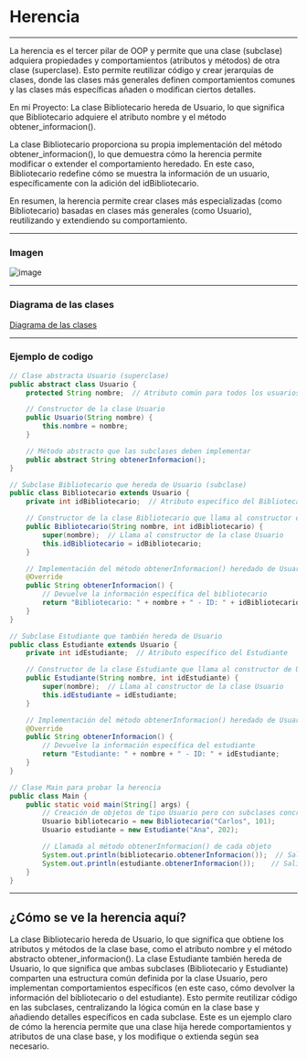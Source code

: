 # Herencia 
____________________________________________________________________________________________

La herencia es el tercer pilar de OOP y permite que una clase (subclase) adquiera propiedades y comportamientos (atributos y métodos) de otra clase (superclase). Esto permite reutilizar código y crear jerarquías de clases, donde las clases más generales definen comportamientos comunes y las clases más específicas añaden o modifican ciertos detalles.

En mi Proyecto:
La clase Bibliotecario hereda de Usuario, lo que significa que Bibliotecario adquiere el atributo nombre y el método obtener_informacion().

La clase Bibliotecario proporciona su propia implementación del método obtener_informacion(), lo que demuestra cómo la herencia permite modificar o extender el comportamiento heredado. En este caso, Bibliotecario redefine cómo se muestra la información de un usuario, específicamente con la adición del idBibliotecario.

En resumen, la herencia permite crear clases más especializadas (como Bibliotecario) basadas en clases más generales (como Usuario), reutilizando y extendiendo su comportamiento.
____________________________________________________________________________________________
### Imagen 
![image](https://github.com/user-attachments/assets/c048b735-65fd-41fa-8803-651f016e84cd)

____________________________________________________________________________________________
### Diagrama de las clases
[Diagrama de las clases](https://docs.google.com/presentation/d/1hRUJWvK62TNMjvtD5F0mrpfBQo8xms379FoKEji9zoo/edit#slide=id.p)  
____________________________________________________________________________________________
### Ejemplo de codigo
```java
// Clase abstracta Usuario (superclase)
public abstract class Usuario {
    protected String nombre;  // Atributo común para todos los usuarios

    // Constructor de la clase Usuario
    public Usuario(String nombre) {
        this.nombre = nombre;
    }

    // Método abstracto que las subclases deben implementar
    public abstract String obtenerInformacion();
}

// Subclase Bibliotecario que hereda de Usuario (subclase)
public class Bibliotecario extends Usuario {
    private int idBibliotecario;  // Atributo específico del Bibliotecario

    // Constructor de la clase Bibliotecario que llama al constructor de Usuario
    public Bibliotecario(String nombre, int idBibliotecario) {
        super(nombre);  // Llama al constructor de la clase Usuario
        this.idBibliotecario = idBibliotecario;
    }

    // Implementación del método obtenerInformacion() heredado de Usuario
    @Override
    public String obtenerInformacion() {
        // Devuelve la información específica del bibliotecario
        return "Bibliotecario: " + nombre + " - ID: " + idBibliotecario;
    }
}

// Subclase Estudiante que también hereda de Usuario
public class Estudiante extends Usuario {
    private int idEstudiante;  // Atributo específico del Estudiante

    // Constructor de la clase Estudiante que llama al constructor de Usuario
    public Estudiante(String nombre, int idEstudiante) {
        super(nombre);  // Llama al constructor de la clase Usuario
        this.idEstudiante = idEstudiante;
    }

    // Implementación del método obtenerInformacion() heredado de Usuario
    @Override
    public String obtenerInformacion() {
        // Devuelve la información específica del estudiante
        return "Estudiante: " + nombre + " - ID: " + idEstudiante;
    }
}

// Clase Main para probar la herencia
public class Main {
    public static void main(String[] args) {
        // Creación de objetos de tipo Usuario pero con subclases concretas
        Usuario bibliotecario = new Bibliotecario("Carlos", 101);
        Usuario estudiante = new Estudiante("Ana", 202);

        // Llamada al método obtenerInformacion() de cada objeto
        System.out.println(bibliotecario.obtenerInformacion());  // Salida: Bibliotecario: Carlos - ID: 101
        System.out.println(estudiante.obtenerInformacion());    // Salida: Estudiante: Ana - ID: 202
    }
}
```
____________________________________________________________________________________________
## ¿Cómo se ve la herencia aquí?
La clase Bibliotecario hereda de Usuario, lo que significa que obtiene los atributos y métodos de la clase base, como el atributo nombre y el método abstracto obtener_informacion().
La clase Estudiante también hereda de Usuario, lo que significa que ambas subclases (Bibliotecario y Estudiante) comparten una estructura común definida por la clase Usuario, pero implementan comportamientos específicos (en este caso, cómo devolver la información del bibliotecario o del estudiante).
Esto permite reutilizar código en las subclases, centralizando la lógica común en la clase base y añadiendo detalles específicos en cada subclase.
Este es un ejemplo claro de cómo la herencia permite que una clase hija herede comportamientos y atributos de una clase base, y los modifique o extienda según sea necesario.

